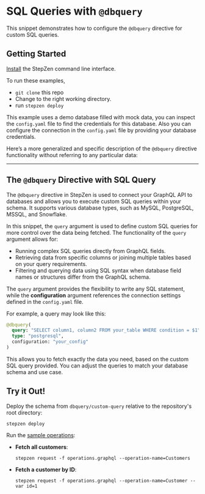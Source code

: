 
# SQL Queries with `@dbquery`

This snippet demonstrates how to configure the `@dbquery` directive for custom SQL queries.

## Getting Started

[Install](https://www.ibm.com/docs/en/api-connect/ace/saas?topic=setting-up-your-environment) the StepZen command line interface.

To run these examples,

- `git clone` this repo
- Change to the right working directory.
- run `stepzen deploy`

This example uses a demo database filled with mock data, you can inspect the `config.yaml` file to find the credentials for this database. Also you can configure the connection in the `config.yaml` file by providing your database credentials.

Here’s a more generalized and specific description of the `@dbquery` directive functionality without referring to any particular data:

---

## The `@dbquery` Directive with SQL Query

The `@dbquery` directive in StepZen is used to connect your GraphQL API to databases and allows you to execute custom SQL queries within your schema. It supports various database types, such as MySQL, PostgreSQL, MSSQL, and Snowflake.

In this snippet, the `query` argument is used to define custom SQL queries for more control over the data being fetched. The functionality of the `query` argument allows for:

- Running complex SQL queries directly from GraphQL fields.
- Retrieving data from specific columns or joining multiple tables based on your query requirements.
- Filtering and querying data using SQL syntax when database field names or structures differ from the GraphQL schema.

The `query` argument provides the flexibility to write any SQL statement, while the **configuration** argument references the connection settings defined in the `config.yaml` file.

For example, a query may look like this:

```graphql
@dbquery(
  query: "SELECT column1, column2 FROM your_table WHERE condition = $1",
  type: "postgresql",
  configuration: "your_config"
)
```

This allows you to fetch exactly the data you need, based on the custom SQL query provided. You can adjust the queries to match your database schema and use case.

## Try it Out!

Deploy the schema from `dbquery/custom-query` relative to the repository's root directory:

```
stepzen deploy
```

Run the [sample operations](operations.graphql):

- **Fetch all customers**:
  ```
  stepzen request -f operations.graphql --operation-name=Customers
  ```

- **Fetch a customer by ID**:
  ```
  stepzen request -f operations.graphql --operation-name=Customer --var id=1
  ```
  